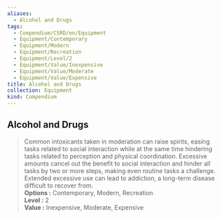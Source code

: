 ```yaml
---
aliases:
  - Alcohol and Drugs
tags:
  - Compendium/CSRD/en/Equipment
  - Equipment/Contemporary
  - Equipment/Modern
  - Equipment/Recreation
  - Equipment/Level/2
  - Equipment/Value/Inexpensive
  - Equipment/Value/Moderate
  - Equipment/Value/Expensive
title: Alcohol and Drugs
collection: Equipment
kind: Compendium
---
```

## Alcohol and Drugs  
  
>Common intoxicants taken in moderation can raise spirits, easing tasks related to social interaction while at the same time hindering tasks related to perception and physical coordination. Excessive amounts cancel out the benefit to social interaction and hinder all tasks by two or more steps, making even routine tasks a challenge. Extended excessive use can lead to addiction, a long-term disease difficult to recover from.  
> **Options :** Contemporary, Modern, Recreation  
> **Level :** 2  
> **Value :** Inexpensive, Moderate, Expensive